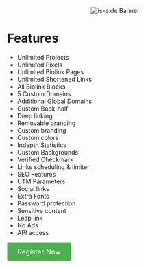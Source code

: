 <p align="center">
   <img alt="is-e.de Banner" src="https://fastbio.link/uploads/logo/1ab69930799898f3d5724b3d7b6a8370.png">
</p>

# Features
- Unlimited Projects
- Unlimited Pixels
- Unlimited Biolink Pages
- Unlimited Shortened Links
- All Biolink Blocks
- 5 Custom Domains
- Additional Global Domains
- Custom Back-half
- Deep linking
- Removable branding
- Custom branding
- Custom colors
- Indepth Statistics
- Custom Backgrounds
- Verified Checkmark
- Links scheduling & limiter
- SEO Features
- UTM Parameters
- Social links
- Extra Fonts
- Password protection
- Sensitive content
- Leap link
- No Ads
- API access

<a href="https://fastbio.link/register" style="display: inline-block; background-color: #4CAF50; color: white; padding: 12px 24px; border-radius: 4px; font-size: 16px; text-align: center; text-decoration: none; cursor: pointer;">
    Register Now
</a>
